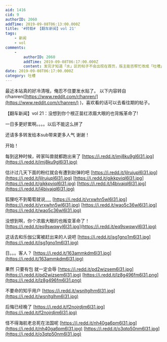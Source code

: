 ```yaml
---
aid: 1416
cid: 9
authorID: 2060
addTime: 2019-09-08T06:13:00.000Z
title: '#转载# 【翻车新闻】vol 21'
tags:
    - 新闻
    - vol
comments:
    -
        authorID: 2060
        addTime: 2019-09-08T06:17:00.000Z
        content: 发完才知道「水」区的帖子不会出现在首页，版主能否帮忙改成「吐嘈」
date: 2019-09-08T06:17:00.000Z
category: 吐槽
---
```


最近本站真的好冷清哦，俺忍不住要发水贴了。 以下内容转自r/hanren([https://www.reddit.com/r/hanren/](https://www.reddit.com/r/hanren/) )，喜欢看的话可以去看往期的帖子。

【翻车新闻】vol 21：没想到你个根正苗红浓眉大眼的也背叛革命了!

一日多更好累啊。。。。以后不能这么拼了

还请多多转发给本sub带来更多人气 谢谢！

开始！

每到这种时候，砖家叫兽就都跑出来了 [https://i.redd.it/imj8ku9gl6l31.jpg](https://i.redd.it/imj8ku9gl6l31.jpg)

估计过几天下面的粉红就会有遭到赵弹的吧 [https://i.redd.it/ljlrujupl6l31.jpg](https://i.redd.it/ljlrujupl6l31.jpg) [https://i.redd.it/gjkkpviql6l31.jpg](https://i.redd.it/gjkkpviql6l31.jpg) [https://i.redd.it/l4bivajql6l31.jpg](https://i.redd.it/l4bivajql6l31.jpg)

狐狸吃不到葡萄就说\_\_\_ [https://i.redd.it/vrxwhn5wl6l31.jpg](https://i.redd.it/vrxwhn5wl6l31.jpg) [https://i.redd.it/wao5c36wl6l31.jpg](https://i.redd.it/wao5c36wl6l31.jpg)

没想到啊，你个浓眉大眼的也叛变革命了！ [https://i.redd.it/eq9swqwyl6l31.jpg](https://i.redd.it/eq9swqwyl6l31.jpg)

这话去和乐伽公寓被赶出来的人说吧 [https://i.redd.it/isg1gno1m6l31.jpg](https://i.redd.it/isg1gno1m6l31.jpg)

日。。。客人？ [https://i.redd.it/163ammkdm6l31.jpg](https://i.redd.it/163ammkdm6l31.jpg)

果然 只要有包 就一定会辱 [https://i.redd.it/pd2wizsem6l31.jpg](https://i.redd.it/pd2wizsem6l31.jpg) [https://i.redd.it/lz8g496fm6l31.png](https://i.redd.it/lz8g496fm6l31.png)

不要命的知乎用户 [https://i.redd.it/wsnltglhm6l31.jpg](https://i.redd.it/wsnltglhm6l31.jpg)

后悔已经晚了 [https://i.redd.it/f2nojrdjm6l31.jpg](https://i.redd.it/f2nojrdjm6l31.jpg)

怪不得海航老总死在法国呢 [https://i.redd.it/nh40ga6pm6l31.jpg](https://i.redd.it/nh40ga6pm6l31.jpg) [https://i.redd.it/o3qtp50nm6l31.jpg](https://i.redd.it/o3qtp50nm6l31.jpg)
